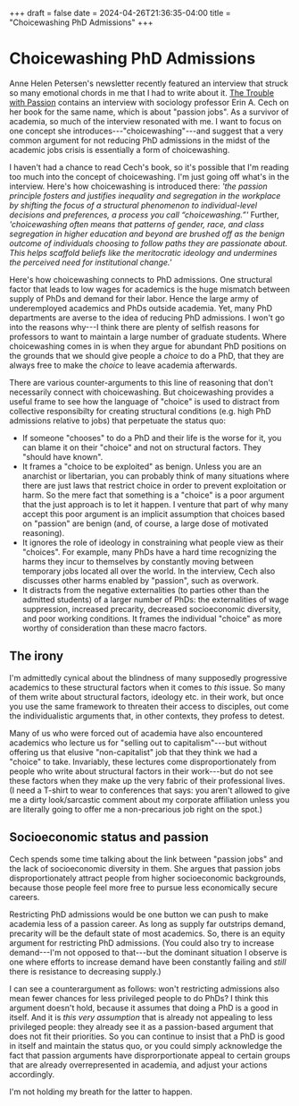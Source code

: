 +++ 
draft = false
date = 2024-04-26T21:36:35-04:00
title = "Choicewashing PhD Admissions"
+++

# Choicewashing PhD Admissions

Anne Helen Petersen's newsletter recently featured an interview that struck so many emotional chords in me that I had to write about it. [The Trouble with Passion](https://annehelen.substack.com/p/the-trouble-with-passion) contains an interview with sociology professor Erin A. Cech on her book for the same name, which is about "passion jobs". As a survivor of academia, so much of the interview resonated with me. I want to focus on one concept she introduces---"choicewashing"---and suggest that a very common argument for not reducing PhD admissions in the midst of the academic jobs crisis is essentially a form of choicewashing.

I haven't had a chance to read Cech's book, so it's possible that I'm reading too much into the concept of choicewashing. I'm just going off what's in the interview. Here's how choicewashing is introduced there: _'the passion principle fosters and justifies inequality and segregation in the workplace by shifting the focus of a structural phenomenon to individual-level decisions and preferences, a process you call “choicewashing.”'_ Further, _'choicewashing often means that patterns of gender, race, and class segregation in higher education and beyond are brushed off as the benign outcome of individuals choosing to follow paths they are passionate about. This helps scaffold beliefs like the meritocratic ideology and undermines the perceived need for institutional change.'_

Here's how choicewashing connects to PhD admissions. One structural factor that leads to low wages for academics is the huge mismatch between supply of PhDs and demand for their labor. Hence the large army of underemployed academics and PhDs outside academia. Yet, many PhD departments are averse to the idea of reducing PhD admissions. I won't go into the reasons why---I think there are plenty of selfish reasons for professors to want to maintain a large number of graduate students. Where choicewashing comes in is when they argue for abundant PhD positions on the grounds that we should give people a _choice_ to do a PhD, that they are always free to make the _choice_ to leave academia afterwards.

There are various counter-arguments to this line of reasoning that don't necessarily connect with choicewashing. But choicewashing provides a useful frame to see how the language of "choice" is used to distract from collective responsibilty for creating structural conditions (e.g. high PhD admissions relative to jobs) that perpetuate the status quo:

- If someone "chooses" to do a PhD and their life is the worse for it, you can blame it on their "choice" and not on structural factors. They "should have known".
- It frames a "choice to be exploited" as benign. Unless you are an anarchist or libertarian, you can probably think of many situations where there are just laws that restrict choice in order to prevent exploitation or harm. So the mere fact that something is a "choice" is a poor argument that the just approach is to let it happen. I venture that part of why many accept this poor argument is an implicit assumption that choices based on "passion" are benign (and, of course, a large dose of motivated reasoning).
- It ignores the role of ideology in constraining what people view as their "choices". For example, many PhDs have a hard time recognizing the harms they incur to themselves by constantly moving between temporary jobs located all over the world. In the interview, Cech also discusses other harms enabled by "passion", such as overwork.
- It distracts from the negative externalities (to parties other than the admitted students) of a larger number of PhDs: the externalities of wage suppression, increased precarity, decreased socioeconomic diversity, and poor working conditions. It frames the individual "choice" as more worthy of consideration than these macro factors.

## The irony

I'm admittedly cynical about the blindness of many supposedly progressive academics to these structural factors when it comes to _this_ issue. So many of them write about structural factors, ideology etc. in their work, but once you use the same framework to threaten their access to disciples, out come the individualistic arguments that, in other contexts, they profess to detest.

Many of us who were forced out of academia have also encountered academics who lecture us for "selling out to capitalism"---but without offering us that elusive "non-capitalist" job that they think we had a "choice" to take. Invariably, these lectures come disproportionately from people who write about structural factors in their work---but do not see these factors when they make up the very fabric of their professional lives. (I need a T-shirt to wear to conferences that says: you aren't allowed to give me a dirty look/sarcastic comment about my corporate affiliation unless you are literally going to offer me a non-precarious job right on the spot.)

## Socioeconomic status and passion

Cech spends some time talking about the link between "passion jobs" and the lack of socioeconomic diversity in them. She argues that passion jobs disproportionately attract people from higher socioeconomic backgrounds, because those people feel more free to pursue less economically secure careers.

Restricting PhD admissions would be one button we can push to make academia less of a passion career. As long as supply far outstrips demand, precarity will be the default state of most academics. So, there is an equity argument for restricting PhD admissions. (You could also try to increase demand---I'm not opposed to that---but the dominant situation I observe is one where efforts to increase demand have been constantly failing and _still_ there is resistance to decreasing supply.)

I can see a counterargument as follows: won't restricting admissions also mean fewer chances for less privileged people to do PhDs? I think this argument doesn't hold, because it assumes that doing a PhD is a good in itself. And it is _this very assumption_ that is already not appealing to less privileged people: they already see it as a passion-based argument that does not fit their priorities. So you can continue to insist that a PhD is good in itself and maintain the status quo, or you could simply acknowledge the fact that passion arguments have disprorportionate appeal to certain groups that are already overrepresented in academia, and adjust your actions accordingly.

I'm not holding my breath for the latter to happen.